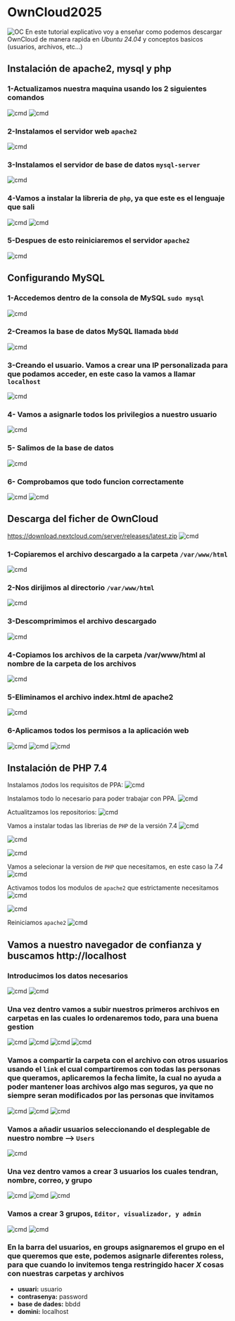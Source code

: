 # OwnCloud2025
![OC](OwnCloud.png)
En este tutorial explicativo voy a enseñar como podemos descargar OwnCloud de manera rapida en *Ubuntu 24.04* y conceptos basicos (usuarios, archivos, etc...)

## Instalación de apache2, mysql y php

### 1-Actualizamos nuestra maquina usando los 2 siguientes comandos
![cmd](1.png)
![cmd](2.png)

### 2-Instalamos el servidor web `apache2`
![cmd](3.png)

### 3-Instalamos el servidor de base de datos `mysql-server`
![cmd](4.png)

### 4-Vamos a instalar la libreria de `php`, ya que este es el lenguaje que sali
![cmd](5.png)
![cmd](6.png)

### 5-Despues de esto reiniciaremos el servidor `apache2`
![cmd](7.png)

## Configurando MySQL

### 1-Accedemos dentro de la consola de MySQL `sudo mysql` 
![cmd](8.png)

### 2-Creamos la base de datos MySQL llamada `bbdd`
![cmd](9.png)

### 3-Creando el usuario. Vamos a crear una IP personalizada para que podamos acceder, en este caso la vamos a llamar `localhost`
![cmd](10.png)

### 4- Vamos a asignarle todos los privilegios a nuestro usuario
![cmd](11.png)

### 5- Salimos de la base de datos
![cmd](12.png)

### 6- Comprobamos que todo funcion correctamente 
![cmd](13.png)
![cmd](14.png)

## Descarga del ficher de OwnCloud
https://download.nextcloud.com/server/releases/latest.zip
![cmd](15.png)

### 1-Copiaremos el archivo descargado a la carpeta `/var/www/html`
![cmd](16.png)

### 2-Nos dirijimos al directorio `/var/www/html`
![cmd](17.png)

### 3-Descomprimimos el archivo descargado
![cmd](18.png)

### 4-Copiamos los archivos de la carpeta /var/www/html al nombre de la carpeta de los archivos
![cmd](19.png)


### 5-Eliminamos el archivo index.html de apache2
![cmd](21.png)

### 6-Aplicamos todos los permisos a la aplicación web
![cmd](22.png)
![cmd](23.png)
![cmd](24.png)

## Instalación de PHP 7.4

Instalamos ¡todos los requisitos de PPA:
![cmd](27.png)

Instalamos todo lo necesario para poder trabajar con PPA.
![cmd](28.png)


Actualitzamos los repositorios:
![cmd](29.png)


Vamos a instalar todas las librerias de `PHP` de la versión 7.4
![cmd](30.png)

![cmd](31.png)

![cmd](32.png)

Vamos a selecionar la version de `PHP` que necesitamos, en este caso la *7.4*
![cmd](33.png)


Activamos todos los modulos de `apache2` que estrictamente necesitamos
![cmd](34.png)


![cmd](35.png)


Reiniciamos `apache2`
![cmd](36.png)



## Vamos a nuestro navegador de confianza y buscamos http://localhost

### Introducimos los datos necesarios
![cmd](37.png)
![cmd](39.png)

### Una vez dentro vamos a subir nuestros primeros archivos en carpetas en las cuales lo ordenaremos todo, para una buena gestion

![cmd](40.png)
![cmd](41.png)
![cmd](42.png)
![cmd](43.png)

### Vamos a compartir la carpeta con el archivo con otros usuarios usando el `link` el cual compartiremos con todas las personas que queramos, aplicaremos la fecha limite, la cual no ayuda a poder mantener loas archivos algo mas seguros, ya que no siempre seran modificados por las personas que invitamos

![cmd](44.png)
![cmd](45.png)
![cmd](46.png)

### Vamos a añadir usuarios seleccionando el desplegable de nuestro nombre --> `Users`
![cmd](47.png)

### Una vez dentro vamos a crear 3 usuarios los cuales tendran, nombre, correo, y grupo
![cmd](48.png)
![cmd](49.png)
![cmd](50.png)

### Vamos a crear 3 grupos, `Editor, visualizador, y admin`

![cmd](51.png)
![cmd](52.png)

### En la barra del usuarios, en groups asignaremos el grupo en el que queremos que este, podemos asignarle diferentes roless, para que cuando lo invitemos tenga restringido hacer *X* cosas con nuestras carpetas y archivos

* **usuari:** usuario
* **contrasenya:** password
* **base de dades:** bbdd
* **domini:** localhost

